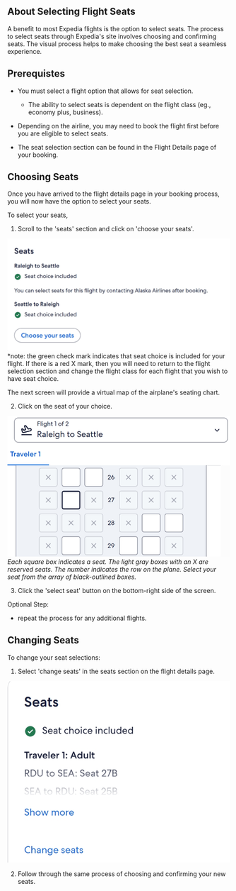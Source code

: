 ## About Selecting Flight Seats
A benefit to most Expedia flights is the option to select seats. The process to select seats through Expedia's site involves choosing and confirming seats. The visual process helps to make choosing the best seat a seamless experience.

## Prerequistes
- You must select a flight option that allows for seat selection.
    - The ability to select seats is dependent on the flight class (eg., economy plus, business).

- Depending on the airline, you may need to book the flight first before you are eligible to select seats.

- The seat selection section can be found in the Flight Details page of your booking.

## Choosing Seats

Once you have arrived to the flight details page in your booking process, you will now have the option to select your seats.

To select your seats, 

1) Scroll to the 'seats' section and click on 'choose your seats'.

![choose your seat message](/simong/images/images-seats/choose-seats.jpeg/)
*note: the green check mark indicates that seat choice is included for your flight. If there is a red X mark, then you will need to return to the flight selection section and change the flight class for each flight that you wish to have seat choice.

The next screen will provide a virtual map of the airplane's seating chart.

2) Click on the seat of your choice.

![seating chart](/simong/images/images-seats/select-seat.jpeg)
*Each square box indicates a seat. The light gray boxes with an X are reserved seats. The number indicates the row on the plane. Select your seat from the array of black-outlined boxes.*

3) Click the 'select seat' button on the bottom-right side of the screen.

Optional Step:
- repeat the process for any additional flights.

## Changing Seats

To change your seat selections:

1) Select 'change seats' in the seats section on the flight details page.

![choose seats message with change seats button](/simong/images/images-seats/change-seats.jpeg)

2) Follow through the same process of choosing and confirming your new seats.
